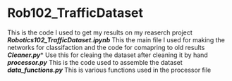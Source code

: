 # Rob102_TrafficDataset
This is the code I used to get my results on my reaserch project
***Robotics102_TrafficDataset.ipynb***
This the main file I used for making the networks for classifaction and the code for comapring to old results
***Cleaner.py****
Use this for cleaing the dataset after cleaning it by hand
***processor.py***
This is the code used to assemble the dataset
***data_functions.py*** 
This is various functions used in the processor file
